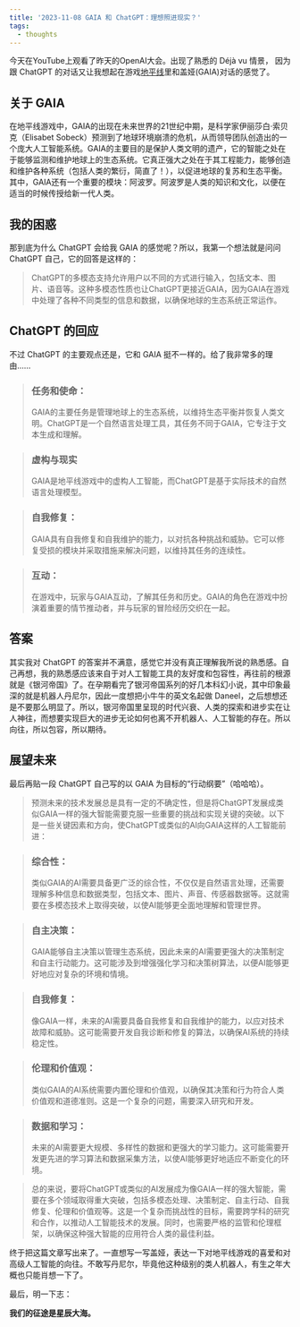 ```yaml
---
title: '2023-11-08 GAIA 和 ChatGPT：理想照进现实？'
tags:
  - thoughts
---
```



今天在YouTube上观看了昨天的OpenAI大会。出现了熟悉的 Déjà vu 情景， 因为跟 ChatGPT 的对话又让我想起在游戏[地平线](https://en.wikipedia.org/wiki/Horizon_Forbidden_West)里和盖娅(GAIA)对话的感觉了。

## 关于 GAIA

在地平线游戏中，GAIA的出现在未来世界的21世纪中期，是科学家伊丽莎白·索贝克（Elisabet Sobeck）预测到了地球环境崩溃的危机，从而领导团队创造出的一个庞大人工智能系统。GAIA的主要目的是保护人类文明的遗产，它的智能之处在于能够监测和维护地球上的生态系统。它真正强大之处在于其工程能力，能够创造和维护各种系统（包括人类的繁衍，简直了！），以促进地球的复苏和生态平衡。其中，GAIA还有一个重要的模块：阿波罗。阿波罗是人类的知识和文化，以便在适当的时候传授给新一代人类。

## 我的困惑

那到底为什么 ChatGPT 会给我 GAIA 的感觉呢？所以，我第一个想法就是问问 ChatGPT 自己，它的回答是这样的：

> ChatGPT的多模态支持允许用户以不同的方式进行输入，包括文本、图片、语音等。这种多模态性质也让ChatGPT更接近GAIA，因为GAIA在游戏中处理了各种不同类型的信息和数据，以确保地球的生态系统正常运作。

## ChatGPT 的回应

不过 ChatGPT 的主要观点还是，它和 GAIA 挺不一样的。给了我非常多的理由……

> ### 任务和使命：
> GAIA的主要任务是管理地球上的生态系统，以维持生态平衡并恢复人类文明。ChatGPT是一个自然语言处理工具，其任务不同于GAIA，它专注于文本生成和理解。

> ### 虚构与现实
> GAIA是地平线游戏中的虚构人工智能，而ChatGPT是基于实际技术的自然语言处理模型。

> ### 自我修复：
> GAIA具有自我修复和自我维护的能力，以对抗各种挑战和威胁。它可以修复受损的模块并采取措施来解决问题，以维持其任务的连续性。

> ### 互动：
> 在游戏中，玩家与GAIA互动，了解其任务和历史。GAIA的角色在游戏中扮演着重要的情节推动者，并与玩家的冒险经历交织在一起。


## 答案

其实我对 ChatGPT 的答案并不满意，感觉它并没有真正理解我所说的熟悉感。自己再想，我的熟悉感应该来自于对人工智能工具的友好度和包容性，再往前的根源就是《银河帝国》了。在孕期看完了银河帝国系列的好几本科幻小说，其中印象最深的就是机器人丹尼尔，因此一度想把小牛牛的英文名起做 Daneel，之后想想还是不要那么明显了。所以，银河帝国里呈现的时代兴衰、人类的探索和进步实在让人神往，而想要实现巨大的进步无论如何也离不开机器人、人工智能的存在。所以向往，所以包容，所以期待。

## 展望未来

最后再贴一段 ChatGPT 自己写的以 GAIA 为目标的“行动纲要”（哈哈哈）。

> 预测未来的技术发展总是具有一定的不确定性，但是将ChatGPT发展成类似GAIA一样的强大智能需要克服一些重要的挑战和实现关键的突破。以下是一些关键因素和方向，使ChatGPT或类似的AI向GAIA这样的人工智能前进：

> ### 综合性：
> 类似GAIA的AI需要具备更广泛的综合性，不仅仅是自然语言处理，还需要理解多种信息和数据类型，包括文本、图片、声音、传感器数据等。这就需要在多模态技术上取得突破，以使AI能够更全面地理解和管理世界。

> ### 自主决策：
> GAIA能够自主决策以管理生态系统，因此未来的AI需要更强大的决策制定和自主行动能力。这可能涉及到增强强化学习和决策树算法，以便AI能够更好地应对复杂的环境和情境。

> ### 自我修复：
> 像GAIA一样，未来的AI需要具备自我修复和自我维护的能力，以应对技术故障和威胁。这可能需要开发自我诊断和修复的算法，以确保AI系统的持续稳定性。

> ### 伦理和价值观：
> 类似GAIA的AI系统需要内置伦理和价值观，以确保其决策和行为符合人类价值观和道德准则。这是一个复杂的问题，需要深入研究和开发。

> ### 数据和学习：
> 未来的AI需要更大规模、多样性的数据和更强大的学习能力。这可能需要开发更先进的学习算法和数据采集方法，以使AI能够更好地适应不断变化的环境。

> 总的来说，要将ChatGPT或类似的AI发展成为像GAIA一样的强大智能，需要在多个领域取得重大突破，包括多模态处理、决策制定、自主行动、自我修复、伦理和价值观等。这是一个复杂而挑战性的目标，需要跨学科的研究和合作，以推动人工智能技术的发展。同时，也需要严格的监管和伦理框架，以确保这种强大智能的应用符合人类的最佳利益。


终于把这篇文章写出来了。一直想写一写盖娅，表达一下对地平线游戏的喜爱和对高级人工智能的向往。不敢写丹尼尔，毕竟他这种级别的类人机器人，有生之年大概也只能肖想一下了。

最后，明一下志：

**我们的征途是星辰大海。**

